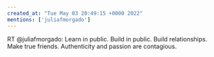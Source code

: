 ```yaml
---
created_at: "Tue May 03 20:49:15 +0000 2022"
mentions: ['juliafmorgado']
---
```


RT @juliafmorgado: Learn in public. Build in public. Build relationships. Make true friends. Authenticity and passion are contagious.